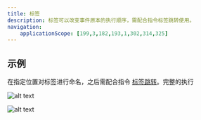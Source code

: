 ```yaml
---
title: 标签
description: 标签可以改变事件原本的执行顺序，需配合指令标签跳转使用。
navigation:
    applicationScope: [199,3,182,193,1,302,314,325]
---
```


## 示例

在指定位置对标签进行命名，之后需配合指令 [标签跳转](./jumptolabel)。完整的执行

![alt text](https://cdn.gcw.wiki.wiki/gcw/image/zh_hans/commands/logic/label/image.png)

![alt text](https://cdn.gcw.wiki.wiki/gcw/image/zh_hans/commands/logic/label/image-1.png)
